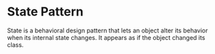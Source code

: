 # State Pattern

State is a behavioral design pattern that lets an object alter its behavior when its internal state changes. It appears as if the object changed its class.

